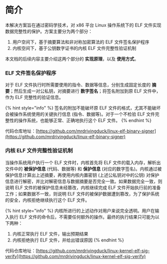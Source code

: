 # 简介

本解决方案旨在通过密码学技术，对 x86 平台 Linux 操作系统下的 ELF 文件实现数据完整性的保护。方案主要分为两个部分：

1. 用户空间下，基于摘要算法和非对称加密算法的 ELF 文件签名保护程序
2. 内核空间下，基于公钥数字证书的内核 ELF 文件完整性验证机制

本文档的后续内容主要介绍这两个部分的 **实现原理**，以及 **使用方式**。

### ELF 文件签名保护程序

对于 ELF 文件执行时所需要使用的指令、数据等信息，分别生成固定长度的 **摘要**；然后生成一对公私钥，对摘要进行 **数字签名**；将签名附加到原 ELF 文件中，作为 ELF 完整性的验证信息。

{% hint style="info" %}
签名的附加不能破坏原 ELF 文件的格式，尤其不能破坏会被操作系统使用的关键执行信息 \(指令、数据等\)。对于一个不检验 ELF 文件完整性的操作系统，也能够正常、正确地执行这个 ELF 文件。
{% endhint %}

代码仓库地址：[https://github.com/mrdrivingduck/linux-elf-binary-signer](https://github.com/mrdrivingduck/linux-elf-binary-signer)

### 内核 ELF 文件完整性验证机制

当操作系统用户执行一个 ELF 文件时，内核首先将 ELF 文件的载入内存，解析出文件中的 **被保护信息** \(代码、数据等\) 和 **保护信息** \(对应的数字签名\)。内核通过被保护信息计算出上述摘要，再使用内核内置密钥 \(上述公私钥对中的公钥\) 对保护信息进行解密，并比对解密信息与数据摘要是否完全一致。如果数据完全一致，则说明 ELF 文件的被保护信息未经篡改，内核继续完成 ELF 文件开始执行前的准备工作；如果数据不一致，则说明 ELF 文件的被保护数据遭到篡改，为了保护系统的安全，内核拒绝继续执行这个 ELF 文件。

{% hint style="info" %}
内核所进行的上述动作对用户来说完全透明。用户在输入执行 ELF 文件的命令后，不需要任何额外的操作。最终的执行结果只可能为以下两种：

1. 内核正常执行 ELF 文件，输出预期结果
2. 内核拒绝执行 ELF 文件，并给出错误原因
{% endhint %}

代码仓库地址：[https://github.com/mrdrivingduck/linux-kernel-elf-sig-verify](https://github.com/mrdrivingduck/linux-kernel-elf-sig-verify)

